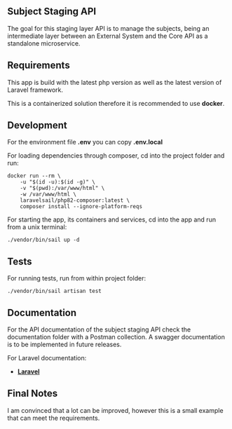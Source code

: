 
## Subject Staging API

The goal for this staging layer API is to manage the subjects, being an intermediate layer between an External 
System and the Core API as a standalone microservice.

## Requirements

This app is build with the latest php version as well as the latest version of Laravel framework.

This is a containerized solution therefore it is recommended to use **docker**.

## Development

For the environment file **.env** you can copy **.env.local**

For loading dependencies through composer, cd into the project folder and run:
```shell
docker run --rm \
    -u "$(id -u):$(id -g)" \
    -v "$(pwd):/var/www/html" \
    -w /var/www/html \
    laravelsail/php82-composer:latest \
    composer install --ignore-platform-reqs
```

For starting the app, its containers and services, cd into the app and run from a unix terminal:
```shell
./vendor/bin/sail up -d
```

## Tests

For running tests, run from within project folder:
```shell
./vendor/bin/sail artisan test
```

## Documentation

For the API documentation of the subject staging API check the documentation folder with a Postman collection.
A swagger documentation is to be implemented in future releases.

For Laravel documentation:
- **[Laravel](https://laravel.com/docs/10.x)**

## Final Notes
I am convinced that a lot can be improved, however this is a small example that can meet the requirements.
